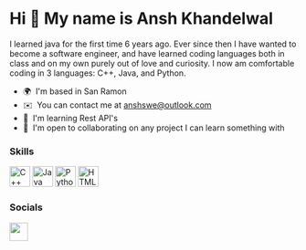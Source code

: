 Hi 👋 My name is Ansh Khandelwal
================================

I learned java for the first time 6 years ago. Ever since then I have wanted to become a software engineer, and have learned coding languages both in class and on my own purely out of love and curiosity. I now am comfortable coding in 3 languages: C++, Java, and Python.

* 🌍  I'm based in San Ramon
* ✉️  You can contact me at [anshswe@outlook.com](mailto:anshswe@outlook.com)
* 🧠  I'm learning Rest API's
* 🤝  I'm open to collaborating on any project I can learn something with
<!--* 🚀  I'm currently working on [TechWebScraper](https://github.com/AnshKhandelwal19/TechWebScraper) -->

### Skills


<p align="left">
<a href="https://docs.microsoft.com/en-us/cpp/?view=msvc-170" target="_blank" rel="noreferrer"><img src="https://raw.githubusercontent.com/danielcranney/readme-generator/main/public/icons/skills/cplusplus-colored.svg" width="36" height="36" alt="C++" /></a>
<a href="https://www.oracle.com/java/" target="_blank" rel="noreferrer"><img src="https://raw.githubusercontent.com/danielcranney/readme-generator/main/public/icons/skills/java-colored.svg" width="36" height="36" alt="Java" /></a>
<a href="https://www.python.org/" target="_blank" rel="noreferrer"><img src="https://raw.githubusercontent.com/danielcranney/readme-generator/main/public/icons/skills/python-colored.svg" width="36" height="36" alt="Python" /></a>
<a href="https://developer.mozilla.org/en-US/docs/Glossary/HTML5" target="_blank" rel="noreferrer"><img src="https://raw.githubusercontent.com/danielcranney/readme-generator/main/public/icons/skills/html5-colored.svg" width="36" height="36" alt="HTML5" /></a>
</p>


### Socials

<a href="https://www.linkedin.com/in/ansh-khandelwal-049b6a235/" target="_blank" rel="noreferrer"><img src="https://raw.githubusercontent.com/danielcranney/readme-generator/main/public/icons/socials/linkedin.svg" width="32" height="32" /></a></p>
